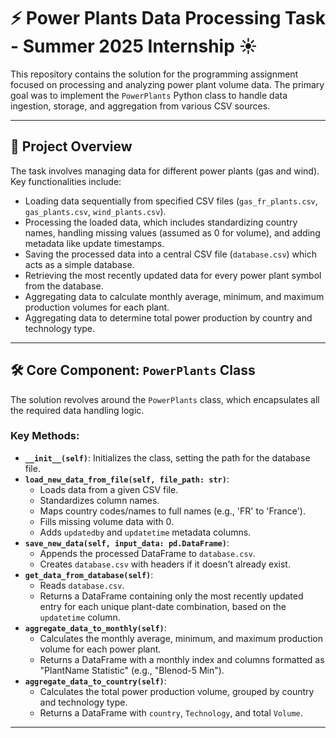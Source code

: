 # ⚡ Power Plants Data Processing Task - Summer 2025 Internship ☀️

This repository contains the solution for the programming assignment focused on processing and analyzing power plant volume data. The primary goal was to implement the `PowerPlants` Python class to handle data ingestion, storage, and aggregation from various CSV sources.

---
## 📝 Project Overview

The task involves managing data for different power plants (gas and wind). Key functionalities include:
* Loading data sequentially from specified CSV files (`gas_fr_plants.csv`, `gas_plants.csv`, `wind_plants.csv`).
* Processing the loaded data, which includes standardizing country names, handling missing values (assumed as 0 for volume), and adding metadata like update timestamps.
* Saving the processed data into a central CSV file (`database.csv`) which acts as a simple database.
* Retrieving the most recently updated data for every power plant symbol from the database.
* Aggregating data to calculate monthly average, minimum, and maximum production volumes for each plant.
* Aggregating data to determine total power production by country and technology type.

---
## 🛠️ Core Component: `PowerPlants` Class

The solution revolves around the `PowerPlants` class, which encapsulates all the required data handling logic.

### Key Methods:
* **`__init__(self)`**: Initializes the class, setting the path for the database file.
* **`load_new_data_from_file(self, file_path: str)`**:
    * Loads data from a given CSV file.
    * Standardizes column names.
    * Maps country codes/names to full names (e.g., 'FR' to 'France').
    * Fills missing volume data with 0.
    * Adds `updatedby` and `updatetime` metadata columns.
* **`save_new_data(self, input_data: pd.DataFrame)`**:
    * Appends the processed DataFrame to `database.csv`.
    * Creates `database.csv` with headers if it doesn't already exist.
* **`get_data_from_database(self)`**:
    * Reads `database.csv`.
    * Returns a DataFrame containing only the most recently updated entry for each unique plant-date combination, based on the `updatetime` column.
* **`aggregate_data_to_monthly(self)`**:
    * Calculates the monthly average, minimum, and maximum production volume for each power plant.
    * Returns a DataFrame with a monthly index and columns formatted as "PlantName Statistic" (e.g., "Blenod-5 Min").
* **`aggregate_data_to_country(self)`**:
    * Calculates the total power production volume, grouped by country and technology type.
    * Returns a DataFrame with `country`, `Technology`, and total `Volume`.

---
